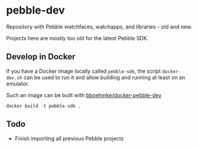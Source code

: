 # pebble-dev

Repository with Pebble watchfaces, watchapps, and libraries - old and new.

Projects here are mostly too old for the latest Pebble SDK.

## Develop in Docker

If you have a Docker image locally called `pebble-sdk`, the script
`docker-dev.sh` can be used to run it and allow building and running at least on
an emulator.

Such an image can be built with
[bboehmke/docker-pebble-dev](https://github.com/bboehmke/docker-pebble-dev)

```
docker build -t pebble-sdk .
```

## Todo

* Finish importing all previous Pebble projects
